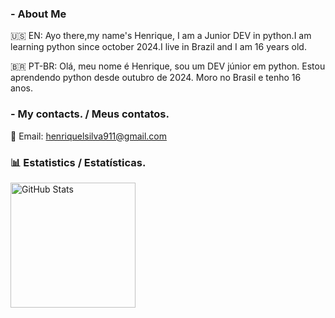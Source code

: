 ### - About Me
🇺🇸 EN: Ayo there,my name's Henrique, I am a Junior DEV in python.I am learning python since october 2024.I live in Brazil and I am 16 years old.

🇧🇷 PT-BR: Olá, meu nome é Henrique, sou um DEV júnior em python. Estou aprendendo python desde outubro de 2024. Moro no Brasil e tenho 16 anos.

### - My contacts. / Meus contatos.
📧 Email: [henriquelsilva911@gmail.com](mailto:henriquelsilva911@gmail.com)



### 📊 Estatistics / Estatísticas.

  <img 
    align="left" 
    alt="GitHub Stats" 
    height="200" 
    style="padding-right: 10px;" 
    src="https://github-readme-stats.vercel.app/api?username=Rickk911&show_icons=true&theme=dark&include_all_commits=true&locale=pt-br" 
  />

